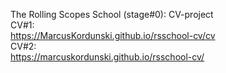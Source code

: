 
The Rolling Scopes School (stage#0): CV-project <br>
CV#1:<br>
https://MarcusKordunski.github.io/rsschool-cv/cv <br>
CV#2:<br>
https://marcuskordunski.github.io/rsschool-cv/
